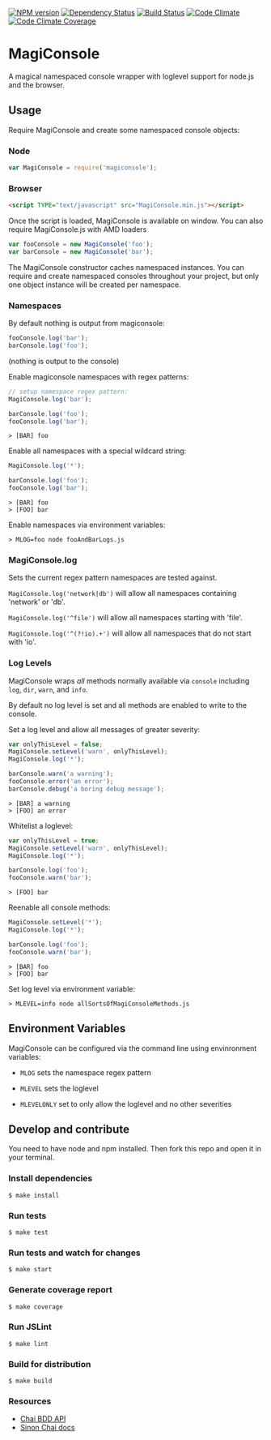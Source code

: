 [![NPM version](https://badge.fury.io/js/magiconsole.png)](http://badge.fury.io/js/magiconsole)
[![Dependency Status](https://david-dm.org/octatone/MagiConsole.png?theme=shields.io)](https://david-dm.org/octatone/MagiConsole)
[![Build Status](https://travis-ci.org/octatone/MagiConsole.png?branch=master)](https://travis-ci.org/octatone/MagiConsole)
[![Code Climate](https://codeclimate.com/github/octatone/MagiConsole.png)](https://codeclimate.com/github/octatone/MagiConsole)
[![Code Climate Coverage](https://codeclimate.com/github/octatone/MagiConsole/coverage.png)](https://codeclimate.com/github/octatone/MagiConsole)


# MagiConsole

A magical namespaced console wrapper with loglevel support for node.js and the browser.

## Usage

Require MagiConsole and create some namespaced console objects:

### Node
```javascript
var MagiConsole = require('magiconsole');
```

### Browser
```html
<script TYPE="text/javascript" src="MagiConsole.min.js"></script>
```
Once the script is loaded, MagiConsole is available on window.  You can also require MagiConsole.js with AMD loaders

```javascript
var fooConsole = new MagiConsole('foo');
var barConsole = new MagiConsole('bar');
```

The MagiConsole constructor caches namespaced instances.  You can require and create namespaced consoles throughout your project, but only one object instance will be created per namespace.

### Namespaces

By default nothing is output from magiconsole:
```javascript
fooConsole.log('bar');
barConsole.log('foo');
```
(nothing is output to the console)

Enable magiconsole namespaces with regex patterns:
```javascript
// setup namespace regex pattern:
MagiConsole.log('bar');

barConsole.log('foo');
fooConsole.log('bar');
```
```text
> [BAR] foo
```

Enable all namespaces with a special wildcard string:
```javascript
MagiConsole.log('*');

barConsole.log('foo');
fooConsole.log('bar');
```
```text
> [BAR] foo
> [FOO] bar
```

Enable namespaces via environment variables:
```text
> MLOG=foo node fooAndBarLogs.js
```

### MagiConsole.log

Sets the current regex pattern namespaces are tested against.

`MagiConsole.log('network|db')` will allow all namespaces containing 'network' or 'db'.

`MagiConsole.log('^file')` will allow all namespaces starting with 'file'.

`MagiConsole.log('^(?!io).+')` will allow all namespaces that do not start with 'io'.

### Log Levels

MagiConsole wraps *all* methods normally available via `console` including `log`, `dir`, `warn`, and `info`.

By default no log level is set and all methods are enabled to write to the console.

Set a log level and allow all messages of greater severity:
```javascript
var onlyThisLevel = false;
MagiConsole.setLevel('warn', onlyThisLevel);
MagiConsole.log('*');

barConsole.warn('a warning');
fooConsole.error('an error');
barConsole.debug('a boring debug message');
```
```text
> [BAR] a warning
> [FOO] an error
```

Whitelist a loglevel:
```javascript
var onlyThisLevel = true;
MagiConsole.setLevel('warn', onlyThisLevel);
MagiConsole.log('*');

barConsole.log('foo');
fooConsole.warn('bar');
```
```text
> [FOO] bar
```

Reenable all console methods:
```javascript
MagiConsole.setLevel('*');
MagiConsole.log('*');

barConsole.log('foo');
fooConsole.warn('bar');
```
```text
> [BAR] foo
> [FOO] bar
```

Set log level via environment variable:
```text
> MLEVEL=info node allSortsOfMagiConsoleMethods.js
```

## Environment Variables

MagiConsole can be configured via the command line using envinronment variables:

  - `MLOG` sets the namespace regex pattern

  - `MLEVEL` sets the loglevel

  - `MLEVELONLY` set to only allow the loglevel and no other severities

## Develop and contribute

You need to have node and npm installed. Then fork this repo and open it in your terminal.

### Install dependencies

    $ make install

### Run tests

    $ make test

### Run tests and watch for changes

    $ make start

### Generate coverage report

    $ make coverage

### Run JSLint

    $ make lint

### Build for distribution

    $ make build

### Resources
  - [Chai BDD API](http://chaijs.com/api/bdd)
  - [Sinon Chai docs](https://github.com/domenic/sinon-chai)
